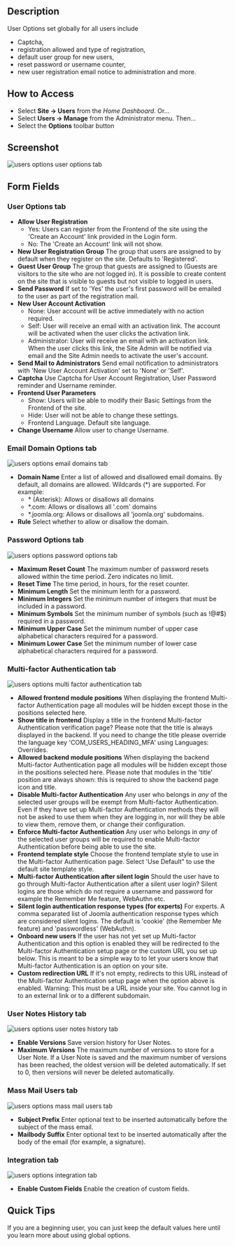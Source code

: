 <!-- Filename: Help4.x:Users:_Options / Display title: Users: Options -->

## Description

User Options set globally for all users include

- Captcha,
- registration allowed and type of registration,
- default user group for new users,
- reset password or username counter,
- new user registration email notice to administration and more.

## How to Access

* Select **Site → Users** from the *Home Dashboard*. Or...
* Select **Users → Manage** from the Administrator menu. Then...
* Select the **Options** toolbar button

## Screenshot

![users options user options tab](../../../en/images/users/users-options-user-options-tab.png)

## Form Fields

### User Options tab

- **Allow User Registration**
  - Yes: Users can register from the Frontend of the site using the
    'Create an Account' link provided in the Login form.
  - No: The 'Create an Account' link will not show.
- **New User Registration Group** The group that users are assigned to by 
  default when they register on the site. Defaults to 'Registered'.
- **Guest User Group** The group that guests are assigned to (Guests
  are visitors to the site who are not logged in). It is possible to
  create content on the site that is visible to guests but not visible
  to logged in users.
- **Send Password** If set to 'Yes' the user's first password will be
  emailed to the user as part of the registration mail.
- **New User Account Activation**
  - None: User account will be active immediately with no action
    required.
  - Self: User will receive an email with an activation link. The
    account will be activated when the user clicks the activation link.
  - Administrator: User will receive an email with an activation link.
    When the user clicks this link, the Site Admin will be notified via
    email and the Site Admin needs to activate the user's account.
- **Send Mail to Administrators** Send email notification to
  administrators with 'New User Account Activation' set to 'None' or
  'Self'.
- **Captcha** Use Captcha for User Account Registration, User Password reminder
  and Username reminder.
- **Frontend User Parameters**
  - Show: Users will be able to modify their Basic Settings
    from the Frontend of the site.
  - Hide: User will not be able to change these settings.
  - Frontend Language. Default site language.
- **Change Username** Allow user to change Username.

### Email Domain Options tab

![users options email domains tab](../../../en/images/users/users-options-email-domain-options-tab.png)

- **Domain Name** Enter a list of allowed and disallowed email domains.
  By default, all domains are allowed. Wildcards (\*) are supported. For
  example:
  - \* (Asterisk): Allows or disallows all domains
  - \*.com: Allows or disallows all '.com' domains
  - \*.joomla.org: Allows or disallows all 'joomla.org' subdomains.
- **Rule** Select whether to allow or disallow the domain.

### Password Options tab

![users options password options tab](../../../en/images/users/users-options-password-options-tab.png)

- **Maximum Reset Count** The maximum number of password resets allowed
  within the time period. Zero indicates no limit.
- **Reset Time** The time period, in hours, for the reset counter.
- **Minimum Length** Set the minimum lenth for a password.
- **Minimum Integers** Set the minimum number of integers that must be
  included in a password.
- **Minimum Symbols** Set the minimum number of symbols (such as !@#\$)
  required in a password.
- **Minimum Upper Case** Set the minimum number of upper case
  alphabetical characters required for a password.
- **Minimum Lower Case** Set the minimum number of lower case
  alphabetical characters required for a password.

### Multi-factor Authentication tab

![users options multi factor authentication tab](../../../en/images/users/users-options-multi-factor-authentication-tab.png)

- **Allowed frontend module positions** When displaying the frontend
  Multi-factor Authentication page all modules will be hidden except
  those in the positions selected here.
- **Show title in frontend** Display a title in the frontend
  Multi-factor Authentication verification page? Please note that the
  title is always displayed in the backend. If you need to change the
  title please override the language key 'COM_USERS_HEADING_MFA' using
  Languages: Overrides.
- **Allowed backend module positions** When displaying the backend
  Multi-factor Authentication page all modules will be hidden except
  those in the positions selected here. Please note that modules in the
  'title' position are always shown: this is required to show the
  backend page icon and title.
- **Disable Multi-factor Authentication** Any user who belongs in *any*
  of the selected user groups will be exempt from Multi-factor
  Authentication. Even if they have set up Multi-factor Authentication
  methods they will not be asked to use them when they are logging in,
  nor will they be able to view them, remove them, or change their
  configuration.
- **Enforce Multi-factor Authentication** Any user who belongs in *any*
  of the selected user groups will be required to enable Multi-factor
  Authentication before being able to use the site.
- **Frontend template style** Choose the frontend template style to use
  in the Multi-factor Authentication page. Select 'Use Default" to use
  the default site template style.
- **Multi-factor Authentication after silent login** Should the user
  have to go through Multi-factor Authentication after a silent user
  login? Silent logins are those which do not require a username and
  password for example the Remember Me feature, WebAuthn etc.
- **Silent login authentication response types (for experts)** For
  experts. A comma separated list of Joomla authentication response
  types which are considered silent logins. The default is 'cookie' (the
  Remember Me feature) and 'passwordless' (WebAuthn).
- **Onboard new users** If the user has not yet set up Multi-factor
  Authentication and this option is enabled they will be redirected to
  the Multi-factor Authentication setup page or the custom URL you set
  up below. This is meant to be a simple way to to let your users know
  that Multi-factor Authentication is an option on your site.
- **Custom redirection URL** If it's not empty, redirects to this URL
  instead of the Multi-factor Authentication setup page when the option
  above is enabled. Warning: This must be a URL inside your site. You
  cannot log in to an external link or to a different subdomain.

### User Notes History tab

![users options user notes history tab](../../../en/images/users/users-options-user-notes-history-tab.png)

- **Enable Versions** Save version history for User Notes.
- **Maximum Versions** The maximum number of versions to store for a
  User Note. If a User Note is saved and the maximum number of versions
  has been reached, the oldest version will be deleted automatically. If
  set to 0, then versions will never be deleted automatically.

### Mass Mail Users tab

![users options mass mail users tab](../../../en/images/users/users-options-mass-mail-users-tab.png)

- **Subject Prefix** Enter optional text to be inserted automatically
  before the subject of the mass email.
- **Mailbody Suffix** Enter optional text to be inserted automatically
  after the body of the email (for example, a signature).

### Integration tab

![users options integration tab](../../../en/images/users/users-options-integration-tab.png)

- **Enable Custom Fields** Enable the creation of custom fields.

## Quick Tips

If you are a beginning user, you can just keep the default values here
until you learn more about using global options.
